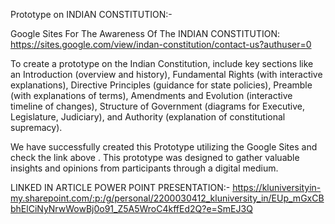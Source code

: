 Prototype on INDIAN CONSTITUTION:-

Google Sites For The Awareness Of The INDIAN CONSTITUTION: https://sites.google.com/view/indan-constitution/contact-us?authuser=0

To create a prototype on the Indian Constitution, include key sections like an Introduction (overview and history), Fundamental Rights (with interactive explanations), Directive Principles (guidance for state policies), Preamble (with explanations of terms), Amendments and Evolution (interactive timeline of changes), Structure of Government (diagrams for Executive, Legislature, Judiciary), and Authority (explanation of constitutional supremacy).

We have successfully created this Prototype utilizing the Google Sites and check the link above . This prototype was designed to gather valuable insights and opinions from participants through a digital medium.

LINKED IN ARTICLE POWER POINT PRESENTATION:-
https://kluniversityin-my.sharepoint.com/:p:/g/personal/2200030412_kluniversity_in/EUp_mGxCBbhElCiNyNrwWowBj0o91_Z5A5WroC4kffEd2Q?e=SmEJ3Q
